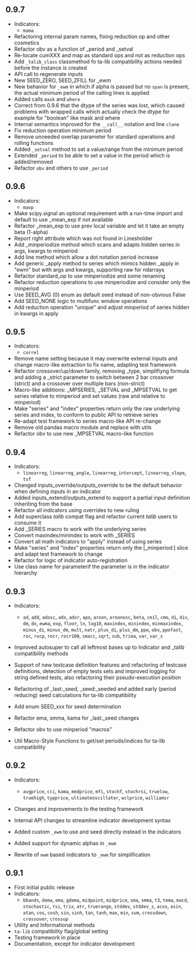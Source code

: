 ## 0.9.7

  - Indicators:
    - `mama`
  - Refactoring internal param names, fixing reduction op and other cosmetics
  - Refactor obv as a function of _period and _setval
  - Re-locate cumXXX and map as standard ops and not as reduction ops
  - Add `_talib_class` classmethod fo ta-lib compatibility actions needed
    before the instance is created
  - API call to regenerate inputs
  - New SEED_ZERO, SEED_ZFILL for _ewm
  - New behavior for `_ewm` in which if alpha is passed but no `span` is
    present, the actual minimum period of the calling lines is applied
  - Added calls `mask` and `where`
  - Correct from 0.9.6 that the dtype of the series was lost, which caused
    problems with wrapped calls which actually check the dtype for example for
    "boolean" like mask and where
  - Internal semantics improved for the `__call__` notation and line `clone`
  - Fix reduction operation minimum period
  - Remove unneeded overlap parameter for standard operations and rolling
    functions
  - Added `_setval` method to set a value/range from the minimum period
  - Extended `_period` to be able to set a value in the period which is
    added/removed
  - Refactor `obv` and others to use `_period`

## 0.9.6

  - Indicators:
    - `mavp`
  - Make scipy.signal an optional requirement with a run-time import and
    default to use _mean_exp if not available
  - Refactor _mean_exp to use prev local variable and let it take an empty beta
    (1-alpha)
  - Report right attribute which was not found in Linesholder
  - Add _minperiodize method which scans and adapts hidden series in args,
    kwargs to minperiod
  - Add line method which allow a dot notation period increase
  - Add generic _apply method to series which mimics hidden _apply in "ewm" but
    with args and kwargs, supporting raw for ndarrays
  - Refactor standard_op to use minperiodize and some renaming
  - Refactor reduction operations to use minperiodize and consider only the
    minperiod
  - Use SEED_AVG (0) enum as default seed instead of non-obvious False
  - Add SEED_NONE logic to multifunc window operations
  - Add reduction operation "unique" and adjust minperiod of series hidden in
    kwargs in apply

## 0.9.5

  - Indicators:
    - `correl`
  - Remove name setting because it may overwrite external inputs and change
    macro-like extraction to fix name, adapting test framework
  - Refactor crossover/up/down family, removing _type, simplifiyng formula and
    adding a _strict parameter to switch between 2 bar crossover (strict) and a
    crossover over multiple bars (non-strict)
  - Macro-like additions: _MPSERIES, _SETVAL and _MPSETVAL to get series
    relative to minperiod and set values (raw and relative to minperiod)
  - Make "series" and "index" properties return only the raw underlying series
    and index, to conform to public API to retrieve series
  - Re-adapt test framework to series macro-like API re-change
  - Remove old pandas macro module and replace with utils
  - Refactor obv to use new _MPSETVAL macro-like function

## 0.9.4

  - Indicators:
    - `linearreg`, `linearreg_angle`, `linearreg_intercept`, `linearreg_slope`,
      `tsf`
  - Changed inputs_override/outputs_override to be the default behavior when
    defining inputs in an indicator
  - Added inputs_extend/outputs_extend to support a partial input definition
    inheriting from the base
  - Refactor all indicators using overrides to new ruling
  - Add superclass _talib_ compat flag and refactor current _talib_ users to
    consume it
  - Add _SERIES macro to work with the underlying series
  - Convert maxindex/minindex to work with _SERIES
  - Convert all math indicators to "apply" instead of using series
  - Make "series" and "index" properties return only the [_minperiod:] slice
    and adapt test framework to change
  - Refactor for logic of indicator auto-registration
  - Use class name for parameterif the parameter is in the indicator hierarchy

## 0.9.3

  - Indicators:
    - `ad`, `add`, `adosc`, `adx`, `adxr`, `apo`, `aroon`, `aroonosc`, `beta`,
      `ceil`, `cmo`, `di`, `div`, `dm`, `dx`, `ewma`, `exp`, `floor`, `ln`,
      `log10`, `maxindex`, `minindex`, `minmaxindex`, `minus_di`, `minus_dm`,
      `mult`, `natr`, `plus_di`, `plus_dm`, `ppo`, `obv`, `ppofast`, `roc`,
      `rocp`, `rocr`, `rocr100`, `smacc`, `sqrt`, `sub`, `trima`, `var`,
      `var_s`

  - Improved autosuper to call all leftmost bases up to Indicator and _talib
    compatibility methods
  - Support of new testcase definition features and refactoring of testcase
    definitions, detection of empty tests sets and improved logging for string
    defined tests, also refactoring their pseudo-execution position
  - Refactoring of _last:_seed, _seed:_seeded and added early (period reducing)
    seed calculations for ta-lib compatibility
  - Add enum SEED_xxx for seed determination
  - Refactor ema, smma, kama for _last:_seed changes
  - Refactor obv to use minperiod "macros"
  - Util Macro-Style Functions to get/set periods/indices for ta-lib
    compatibility

## 0.9.2

  - Indicators:
    - `avgprice`, `cci`, `kama`, `medprice`, `mfi`, `stochf`, `stochrsi`,
      `truelow`, `truehigh`, `typprice`, `ultimateoscillator`, `wclprice`,
      `williamsr`

  - Changes and improvements to the testing framework
  - Internal API changes to streamline indicator development syntax
  - Added custom `_ewm` to use and seed directly instead in the indicators
  - Added support for dynamic alphas in `_ewm`
  - Rewrite of `ewm` based indicators to `_ewm` for simplification

## 0.9.1

  - First initial public release
  - Indicators:
    - `bbands`, `dema`, `ema`, `gdema`, `midpoint`, `midprice`, `sma`, `smma`,
    `t3`, `tema`, `macd`, `stochastic`, `rsi`, `trix`, `atr`, `truerange`,
    `stddev`, `stddev_s`, `acos`, `asin`, `atan`, `cos`, `cosh`, `sin`, `sinh`,
    `tan`, `tanh`, `max`, `min`, `sum`, `crossdown`, `crossover`, `crossup`
  - Utility and Informational methods
  - `ta-lib` compatibility flag/global setting
  - Testing framework in place
  - Documentation, except for indicator development
